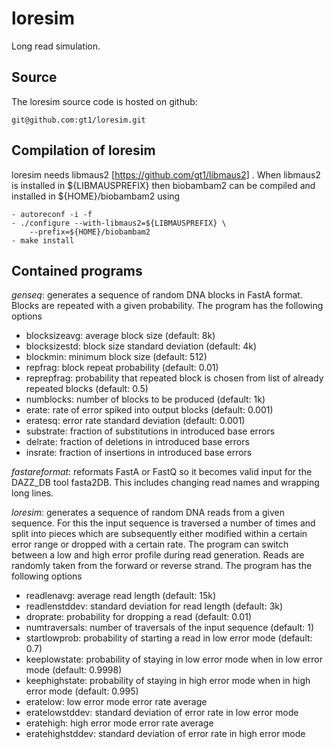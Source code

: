 loresim
=======

Long read simulation.

Source
------

The loresim source code is hosted on github:

	git@github.com:gt1/loresim.git

Compilation of loresim
----------------------

loresim needs libmaus2 [https://github.com/gt1/libmaus2] . When libmaus2
is installed in ${LIBMAUSPREFIX} then biobambam2 can be compiled and
installed in ${HOME}/biobambam2 using

	- autoreconf -i -f
	- ./configure --with-libmaus2=${LIBMAUSPREFIX} \
		--prefix=${HOME}/biobambam2
	- make install

Contained programs
------------------

*genseq*: generates a sequence of random DNA blocks in FastA format. Blocks are repeated with a given probability. The program has the following options

- blocksizeavg: average block size (default: 8k)
- blocksizestd: block size standard deviation (default: 4k)
- blockmin: minimum block size (default: 512)
- repfrag: block repeat probability (default: 0.01)
- reprepfrag: probability that repeated block is chosen from list of already repeated blocks (default: 0.5)
- numblocks: number of blocks to be produced (default: 1k)
- erate: rate of error spiked into output blocks (default: 0.001)
- eratesq: error rate standard deviation (default: 0.001)
- substrate: fraction of substitutions in introduced base errors
- delrate: fraction of deletions in introduced base errors
- insrate: fraction of insertions in introduced base errors

*fastareformat*: reformats FastA or FastQ so it becomes valid input for the DAZZ_DB tool fasta2DB. This includes changing read names and wrapping long lines.

*loresim*: generates a sequence of random DNA reads from a given sequence. For this the input sequence is traversed a number of times and split into pieces which are subsequently either
modified within a certain error range or dropped with a certain rate. The program can switch between a low and high error profile during read generation. Reads are randomly taken from the forward or reverse strand.
The program has the following options

- readlenavg: average read length (default: 15k)
- readlenstddev: standard deviation for read length (default: 3k)
- droprate: probability for dropping a read (default: 0.01)
- numtraversals: number of traversals of the input sequence (default: 1)
- startlowprob: probability of starting a read in low error mode (default: 0.7)
- keeplowstate: probability of staying in low error mode when in low error mode (default: 0.9998)
- keephighstate: probability of staying in high error mode when in high error mode (default: 0.995)
- eratelow: low error mode error rate average
- eratelowstddev: standard deviation of error rate in low error mode
- eratehigh: high error mode error rate average
- eratehighstddev: standard deviation of error rate in high error mode
